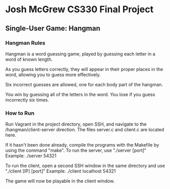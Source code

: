 # Josh McGrew CS330 Final Project
## Single-User Game: Hangman

### Hangman Rules
Hangman is a word guessing game, played by guessing each letter in a word of known length.

As you guess letters correctly, they will appear in their proper places in the word, allowing you to guess more effectively.

Six incorrect guesses are allowed, one for each body part of the hangman.

You win by guessing all of the letters in the word. You lose if you guess incorrectly six times.

### How to Run
Run Vagrant in the project directory, open SSH, and navigate to the /hangman/client-server direction. The files server.c and client.c are located here.

If it hasn't been done already, compile the programs with the Makefile by using the command "make".
To run the server, use "./server [port]" Example: ./server 54321

To run the client, open a second SSH window in the same directory and use "./client [IP] [port]" Example: ./client localhost 54321

The game will now be playable in the client window.